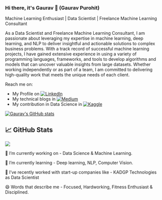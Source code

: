### Hi there, it's Gaurav 👋 (Gaurav Purohit)

Machine Learning Enthusiast | Data Scientist | Freelance Machine Learning Consultant

As a Data Scientist and Freelance Machine Learning Consultant, I am passionate about leveraging my expertise in machine learning, deep learning, and NLP to deliver insightful and actionable solutions to complex business problems. With a track record of successful machine learning projects, I have gained extensive experience in using a variety of programming languages, frameworks, and tools to develop algorithms and models that can uncover valuable insights from large datasets. Whether working independently or as part of a team, I am committed to delivering high-quality work that meets the unique needs of each client.

Reach me on:
- My Profile on [![LinkedIn](https://img.shields.io/badge/-LinkedIn-blue?style=flat-square&logo=Linkedin&logoColor=white)](https://www.linkedin.com/in/gaurav-purohit-38574422a/)
- My technical blogs in [![Medium](https://img.shields.io/badge/-Medium-black?style=flat-square&logo=Medium&logoColor=white)](https://medium.com/@gs20049799)
- My contribution in Data Science in [![Kaggle](https://img.shields.io/badge/-Kaggle-blue?style=flat-square&logo=Kaggle&logoColor=white)](https://www.kaggle.com/purohitgaurav)

[![Gaurav's GitHub stats](https://github-readme-stats.vercel.app/api?username=gaurav9799&show_icons=true&theme=radical)](https://github.com/gaurav9799)

## &#x1f4c8; GitHub Stats

<a href="https://github.com/gaurav9799">
  <img align="center" src="https://github-readme-stats.vercel.app/api/top-langs/?username=gaurav9799&layout=compact&hide=html&theme=dark" />
</a>


🔭 I’m currently working on - Data Science & Machine Learning.

🌱 I’m currently learning - Deep learning, NLP, Computer Vision.

👯 I’ve recently worked with start-up companies like - KADGP Technologies as Data Scientist

😄 Words that describe me - Focused, Hardworking, Fitness Enthusiast & Disciplined.
